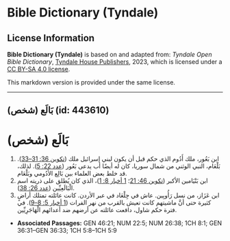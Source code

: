 # Bible Dictionary (Tyndale)

## License Information

**Bible Dictionary (Tyndale)** is based on and adapted from: _Tyndale Open Bible Dictionary_, [Tyndale House Publishers](https://tyndaleopenresources.com/), 2023, which is licensed under a [CC BY-SA 4.0 license](https://creativecommons.org/licenses/by-sa/4.0/legalcode.en).

This markdown version is provided under the same license.



--------------------------------

## بَالَع (شخص) (id: 443610)

بَالَع (شخص)
============

1. ابن بَعُور، ملك أَدُوم الذي حكم قبل أن يكون لبني إسرائيل ملك ([تكوين 36: 31–33](https://ref.ly/Gen36:31-Gen36:33)). بَلْعَام، النبي الوثني من شمال سوريا، كان له أيضًا أب يدعى بَعُور ([عدد 22: 5](https://ref.ly/Num22:5)). لذلك، قد خلط بعض العلماء بين بَالِع الأَدُومي وبَلْعَام.
2. ابن بَنْيَامين الأكبر ([تكوين 46: 21](https://ref.ly/Gen46:21)؛ [1 أخبار 8: 1](https://ref.ly/1Chr8:1))، الذي كان يُطلق على ذريته اسم الْبَالَعِيِّين ([عدد 26: 38](https://ref.ly/Num26:38)).
3. ابن عَزَاز، من نسل رَأُوبِين. عاش في جِلْعَاد في عبر الأردن. كانت عائلته تمتلك أراضٍ كثيرة حتى أنَّ ماشيتهم كانت تعيش بالقرب من نهر الفرات ([1 أخبار 5: 8–9](https://ref.ly/1Chr5:8-1Chr5:9)). في فترة حكم شاول، دافعت عائلته عن أرضهم ضد أعدائهم الْهَاجَرِيِّين.

* **Associated Passages:** GEN 46:21; NUM 22:5; NUM 26:38; 1CH 8:1; GEN 36:31–GEN 36:33; 1CH 5:8–1CH 5:9

